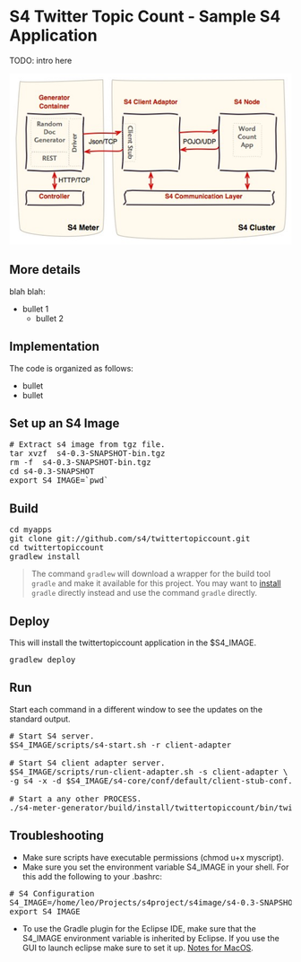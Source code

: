 S4 Twitter Topic Count - Sample S4 Application
==============================================

TODO: intro here

![S4 Twitter Topic Count](https://github.com/leoneu/s4-meter/raw/master/etc/s4-meter.jpg)

More details
--------------------

blah blah:

* bullet 1
  * bullet 2 

Implementation
--------------

The code is organized as follows:

* bullet
* bullet

Set up an S4 Image
------------------

<pre>
# Extract s4 image from tgz file.
tar xvzf  s4-0.3-SNAPSHOT-bin.tgz
rm -f  s4-0.3-SNAPSHOT-bin.tgz
cd s4-0.3-SNAPSHOT
export S4_IMAGE=`pwd`
</pre>

Build
-----

<pre>
cd myapps
git clone git://github.com/s4/twittertopiccount.git
cd twittertopiccount
gradlew install
</pre>

> The command `gradlew` will download a wrapper for the build tool `gradle` and make it available for this project. You may want to [install](http://www.gradle.org/downloads.html) `gradle` directly instead and use the command `gradle` directly.  

Deploy
------

This will install the twittertopiccount application in the $S4_IMAGE.
<pre>
gradlew deploy
</pre>

Run
---

Start each command in a different window to see the updates on the standard output.

<pre>
# Start S4 server.
$S4_IMAGE/scripts/s4-start.sh -r client-adapter

# Start S4 client adapter server.
$S4_IMAGE/scripts/run-client-adapter.sh -s client-adapter \
-g s4 -x -d $S4_IMAGE/s4-core/conf/default/client-stub-conf.xml

# Start a any other PROCESS.
./s4-meter-generator/build/install/twittertopiccount/bin/twittertopiccount
</pre>

Troubleshooting
---------------

* Make sure scripts have executable permissions (chmod u+x myscript).
* Make sure you set the environment variable S4_IMAGE in your shell. For this add the following to your .bashrc:

<pre>
# S4 Configuration
S4_IMAGE=/home/leo/Projects/s4project/s4image/s4-0.3-SNAPSHOT
export S4_IMAGE
</pre>

* To use the Gradle plugin for the Eclipse IDE, make sure that the S4_IMAGE environment variable is inherited 
by Eclipse. If you use the GUI to launch eclipse make sure to set it up. 
[Notes for MacOS](http://stackoverflow.com/questions/603785/environment-variables-in-mac-os-x).


